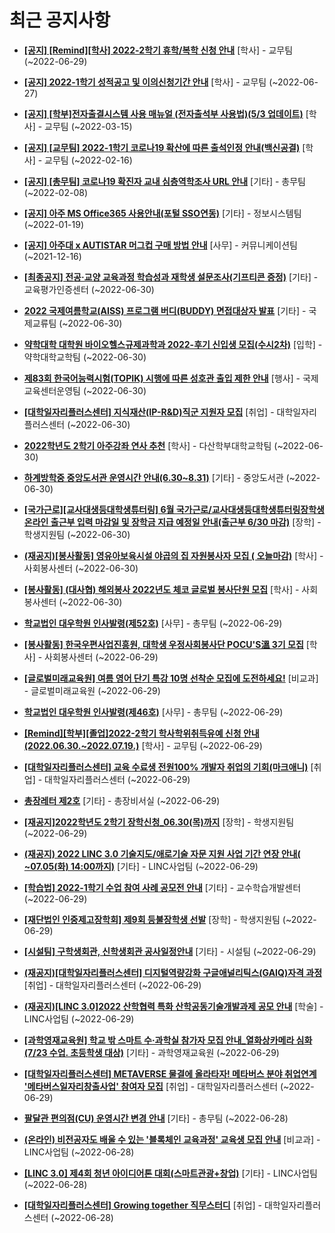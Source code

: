 # 최근 공지사항

* **[[공지] [Remind][학사] 2022-2학기 휴학/복학 신청 안내](http://ajou.ac.kr/kr/ajou/notice.do?mode=view&amp;articleNo=201230&amp;article.offset=0&amp;articleLimit=30)**
 [학사] - 교무팀 (~2022-06-29)

* **[[공지] 2022-1학기 성적공고 및 이의신청기간 안내](http://ajou.ac.kr/kr/ajou/notice.do?mode=view&amp;articleNo=200879&amp;article.offset=0&amp;articleLimit=30)**
 [학사] - 교무팀 (~2022-06-27)

* **[[공지] [학부]전자출결시스템 사용 매뉴얼 (전자출석부 사용법)(5/3 업데이트)](http://ajou.ac.kr/kr/ajou/notice.do?mode=view&amp;articleNo=192571&amp;article.offset=0&amp;articleLimit=30)**
 [학사] - 교무팀 (~2022-03-15)

* **[[공지] [교무팀] 2022-1학기 코로나19 확산에 따른 출석인정 안내(백신공결)](http://ajou.ac.kr/kr/ajou/notice.do?mode=view&amp;articleNo=180913&amp;article.offset=0&amp;articleLimit=30)**
 [학사] - 교무팀 (~2022-02-16)

* **[[공지] [총무팀] 코로나19 확진자 교내 심층역학조사 URL 안내](http://ajou.ac.kr/kr/ajou/notice.do?mode=view&amp;articleNo=180493&amp;article.offset=0&amp;articleLimit=30)**
 [기타] - 총무팀 (~2022-02-08)

* **[[공지] 아주 MS Office365 사용안내(포털 SSO연동)](http://ajou.ac.kr/kr/ajou/notice.do?mode=view&amp;articleNo=179802&amp;article.offset=0&amp;articleLimit=30)**
 [기타] - 정보시스템팀 (~2022-01-19)

* **[[공지] 아주대 x AUTISTAR 머그컵 구매 방법 안내](http://ajou.ac.kr/kr/ajou/notice.do?mode=view&amp;articleNo=147976&amp;article.offset=0&amp;articleLimit=30)**
 [사무] - 커뮤니케이션팀 (~2021-12-16)

* **[[최종공지] 전공·교양 교육과정 학습성과 재학생 설문조사(기프티콘 증정)](http://ajou.ac.kr/kr/ajou/notice.do?mode=view&amp;articleNo=201405&amp;article.offset=0&amp;articleLimit=30)**
 [기타] - 교육평가인증센터 (~2022-06-30)

* **[2022 국제여름학교(AISS) 프로그램 버디(BUDDY) 면접대상자 발표](http://ajou.ac.kr/kr/ajou/notice.do?mode=view&amp;articleNo=201383&amp;article.offset=0&amp;articleLimit=30)**
 [기타] - 국제교류팀 (~2022-06-30)

* **[약학대학 대학원 바이오헬스규제과학과 2022-후기 신입생 모집(수시2차)](http://ajou.ac.kr/kr/ajou/notice.do?mode=view&amp;articleNo=201367&amp;article.offset=0&amp;articleLimit=30)**
 [입학] - 약학대학교학팀 (~2022-06-30)

* **[제83회 한국어능력시험(TOPIK) 시행에 따른 성호관 출입 제한 안내](http://ajou.ac.kr/kr/ajou/notice.do?mode=view&amp;articleNo=201352&amp;article.offset=0&amp;articleLimit=30)**
 [행사] - 국제교육센터운영팀 (~2022-06-30)

* **[[대학일자리플러스센터] 지식재산(IP-R&amp;D)직군 지원자 모집](http://ajou.ac.kr/kr/ajou/notice.do?mode=view&amp;articleNo=201343&amp;article.offset=0&amp;articleLimit=30)**
 [취업] - 대학일자리플러스센터 (~2022-06-30)

* **[2022학년도 2학기 아주강좌 연사 추천](http://ajou.ac.kr/kr/ajou/notice.do?mode=view&amp;articleNo=201286&amp;article.offset=0&amp;articleLimit=30)**
 [학사] - 다산학부대학교학팀 (~2022-06-30)

* **[하계방학중 중앙도서관 운영시간 안내(6.30~8.31)](http://ajou.ac.kr/kr/ajou/notice.do?mode=view&amp;articleNo=201249&amp;article.offset=0&amp;articleLimit=30)**
 [기타] - 중앙도서관 (~2022-06-30)

* **[[국가근로][교사대생등대학생튜터링] 6월 국가근로/교사대생등대학생튜터링장학생 온라인 출근부 입력 마감일 및 장학금 지급 예정일 안내(출근부 6/30 마감)](http://ajou.ac.kr/kr/ajou/notice.do?mode=view&amp;articleNo=201247&amp;article.offset=0&amp;articleLimit=30)**
 [장학] - 학생지원팀 (~2022-06-30)

* **[(재공지)[봉사활동] 영유아보육시설 야곱의 집 자원봉사자 모집 ( 오늘마감)](http://ajou.ac.kr/kr/ajou/notice.do?mode=view&amp;articleNo=201245&amp;article.offset=0&amp;articleLimit=30)**
 [학사] - 사회봉사센터 (~2022-06-30)

* **[[봉사활동] (대사협) 해외봉사 2022년도 체코 글로벌 봉사단원 모집](http://ajou.ac.kr/kr/ajou/notice.do?mode=view&amp;articleNo=201241&amp;article.offset=0&amp;articleLimit=30)**
 [학사] - 사회봉사센터 (~2022-06-30)

* **[학교법인 대우학원 인사발령(제52호)](http://ajou.ac.kr/kr/ajou/notice.do?mode=view&amp;articleNo=201235&amp;article.offset=0&amp;articleLimit=30)**
 [사무] - 총무팀 (~2022-06-29)

* **[[봉사활동] 한국우편사업진흥원, 대학생 우정사회봉사단 POCU&#x27;S溫 3기 모집](http://ajou.ac.kr/kr/ajou/notice.do?mode=view&amp;articleNo=201233&amp;article.offset=0&amp;articleLimit=30)**
 [학사] - 사회봉사센터 (~2022-06-29)

* **[[글로벌미래교육원] 여름 영어 단기 특강 10명 선착순 모집에 도전하세요!](http://ajou.ac.kr/kr/ajou/notice.do?mode=view&amp;articleNo=201232&amp;article.offset=0&amp;articleLimit=30)**
 [비교과] - 글로벌미래교육원 (~2022-06-29)

* **[학교법인 대우학원 인사발령(제46호)](http://ajou.ac.kr/kr/ajou/notice.do?mode=view&amp;articleNo=201231&amp;article.offset=0&amp;articleLimit=30)**
 [사무] - 총무팀 (~2022-06-29)

* **[[Remind][학부][졸업]2022-2학기 학사학위취득유예 신청 안내(2022.06.30.~2022.07.19.)](http://ajou.ac.kr/kr/ajou/notice.do?mode=view&amp;articleNo=201229&amp;article.offset=0&amp;articleLimit=30)**
 [학사] - 교무팀 (~2022-06-29)

* **[[대학일자리플러스센터] 교육 수료생 전원100% 개발자 취업의 기회(마크애니)](http://ajou.ac.kr/kr/ajou/notice.do?mode=view&amp;articleNo=201228&amp;article.offset=0&amp;articleLimit=30)**
 [취업] - 대학일자리플러스센터 (~2022-06-29)

* **[총장레터 제2호](http://ajou.ac.kr/kr/ajou/notice.do?mode=view&amp;articleNo=201209&amp;article.offset=0&amp;articleLimit=30)**
 [기타] - 총장비서실 (~2022-06-29)

* **[[재공지]2022학년도 2학기 장학신청_06.30(목)까지](http://ajou.ac.kr/kr/ajou/notice.do?mode=view&amp;articleNo=201207&amp;article.offset=0&amp;articleLimit=30)**
 [장학] - 학생지원팀 (~2022-06-29)

* **[(재공지) 2022 LINC 3.0 기술지도/애로기술 자문 지원 사업 기간 연장 안내( ~07.05(화) 14:00까지)](http://ajou.ac.kr/kr/ajou/notice.do?mode=view&amp;articleNo=201190&amp;article.offset=0&amp;articleLimit=30)**
 [기타] - LINC사업팀 (~2022-06-29)

* **[[학습법] 2022-1학기 수업 참여 사례 공모전 안내](http://ajou.ac.kr/kr/ajou/notice.do?mode=view&amp;articleNo=201174&amp;article.offset=0&amp;articleLimit=30)**
 [기타] - 교수학습개발센터 (~2022-06-29)

* **[[재단법인 인중제고장학회] 제9회 등불장학생 선발](http://ajou.ac.kr/kr/ajou/notice.do?mode=view&amp;articleNo=201173&amp;article.offset=0&amp;articleLimit=30)**
 [장학] - 학생지원팀 (~2022-06-29)

* **[[시설팀] 구학생회관, 신학생회관 공사일정안내](http://ajou.ac.kr/kr/ajou/notice.do?mode=view&amp;articleNo=201152&amp;article.offset=0&amp;articleLimit=30)**
 [기타] - 시설팀 (~2022-06-29)

* **[(재공지)[대학일자리플러스센터] 디지털역량강화 구글애널리틱스(GAIQ)자격 과정](http://ajou.ac.kr/kr/ajou/notice.do?mode=view&amp;articleNo=201123&amp;article.offset=0&amp;articleLimit=30)**
 [취업] - 대학일자리플러스센터 (~2022-06-29)

* **[(재공지)[LINC 3.0]2022 산학협력 특화 산학공동기술개발과제 공모 안내](http://ajou.ac.kr/kr/ajou/notice.do?mode=view&amp;articleNo=201118&amp;article.offset=0&amp;articleLimit=30)**
 [학술] - LINC사업팀 (~2022-06-29)

* **[[과학영재교육원] 학교 밖 스마트 수·과학실 참가자 모집 안내_열화상카메라 심화(7/23 수업. 초등학생 대상)](http://ajou.ac.kr/kr/ajou/notice.do?mode=view&amp;articleNo=201112&amp;article.offset=0&amp;articleLimit=30)**
 [기타] - 과학영재교육원 (~2022-06-29)

* **[[대학일자리플러스센터] METAVERSE 물결에 올라타자! 메타버스 분야 취업연계 &#x27;메타버스일자리창출사업&#x27; 참여자 모집](http://ajou.ac.kr/kr/ajou/notice.do?mode=view&amp;articleNo=201099&amp;article.offset=0&amp;articleLimit=30)**
 [취업] - 대학일자리플러스센터 (~2022-06-29)

* **[팔달관 편의점(CU) 운영시간 변경 안내](http://ajou.ac.kr/kr/ajou/notice.do?mode=view&amp;articleNo=201087&amp;article.offset=0&amp;articleLimit=30)**
 [기타] - 총무팀 (~2022-06-28)

* **[(온라인) 비전공자도 배울 수 있는 &#x27;블록체인 교육과정&#x27; 교육생 모집 안내](http://ajou.ac.kr/kr/ajou/notice.do?mode=view&amp;articleNo=201086&amp;article.offset=0&amp;articleLimit=30)**
 [비교과] - LINC사업팀 (~2022-06-28)

* **[[LINC 3.0] 제4회 청년 아이디어톤 대회(스마트관광+창업)](http://ajou.ac.kr/kr/ajou/notice.do?mode=view&amp;articleNo=201068&amp;article.offset=0&amp;articleLimit=30)**
 [기타] - LINC사업팀 (~2022-06-28)

* **[[대학일자리플러스센터] Growing together 직무스터디](http://ajou.ac.kr/kr/ajou/notice.do?mode=view&amp;articleNo=201042&amp;article.offset=0&amp;articleLimit=30)**
 [취업] - 대학일자리플러스센터 (~2022-06-28)
